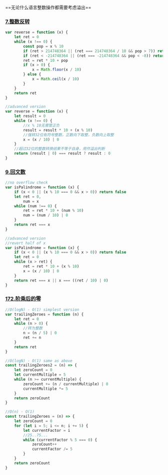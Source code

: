 ==无论什么语言整数操作都需要考虑溢出==

### [7.整数反转](https://leetcode-cn.com/problems/reverse-integer/)

```javascript {.line-numbers}
var reverse = function (x) {
	let ret = 0
	while (x !== 0) {
		const pop = x % 10
		if (ret > 214748364 || (ret === 214748364 / 10 && pop > 7)) return 0
		if (ret < -214748364 || (ret === -214748364 && pop < -8)) return 0
		ret = ret * 10 + pop
		if (x > 0) {
			x = Math.floor(x / 10)
		} else {
			x = Math.ceil(x / 10)
		}
	}
	return ret
}

//advanced version
var reverse = function (x) {
	let result = 0
	while (x !== 0) {
		//x % 10无需管正负
		result = result * 10 + (x % 10)
		//强转32位有符号整数，正数向下取整，负数向上取整
		x = (x / 10) | 0
	}
	//超过32位的整数转换结果不等于自身，用作溢出判断
	return (result | 0) === result ? result : 0
}
```

### [9.回文数](https://leetcode-cn.com/problems/palindrome-number/)

```javascript {.line-numbers}
//no overflow check
var isPalindrome = function (x) {
	if (x < 0 || (x % 10 === 0 && x > 0)) return false
	let ret = 0,
		num = x
	while (num !== 0) {
		ret = ret * 10 + (num % 10)
		num = (num / 10) | 0
	}
	return ret === x
}

//advanced version
//revert half of x
var isPalindrome = function (x) {
	if (x < 0 || (x % 10 === 0 && x > 0)) return false
	let ret = 0
	while (x > ret) {
		ret = ret * 10 + (x % 10)
		x = (x / 10) | 0
	}
	return ret === x || x === ((ret / 10) | 0)
}
```

### [172.阶乘后的零](https://leetcode-cn.com/problems/factorial-trailing-zeroes/)

```javascript {.line-numbers}
//O(logN) - O(1) simplest version
var trailingZeroes = function (n) {
	let ret = 0
	while (n > 0) {
		//转为整数
		n = (n / 5) | 0
		ret += n
	}
	return ret
}

//O(logN) - O(1) same as above
const trailingZeroes2 = (n) => {
	let zeroCount = 0
	let currentMultiple = 5
	while (n >= currentMultiple) {
		zeroCount += (n / currentMultiple) | 0
		currentMultiple *= 5
	}
	return zeroCount
}

//O(n) - O(1)
const trailingZeroes = (n) => {
	let zeroCount = 0
	for (let i = 5; i <= n; i += 5) {
		let currentFactor = i
		//25..75...
		while (currentFactor % 5 === 0) {
			zeroCount++
			currentFactor /= 5
		}
	}
	return zeroCount
}
```
